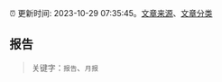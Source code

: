 :alarm_clock: 更新时间: 2023-10-29 07:35:45。[文章来源](/README.md)、[文章分类](/TAGS.md)

## 报告


> 关键字：`报告`、`月报`




